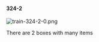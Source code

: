 #### 324-2
![train-324-2-0.png](https://github.com/lil-lab/nlvr/raw/master/nlvr/train/images/20/train-324-2-0.png "train-324-2-0.png")

There are 2 boxes with many items